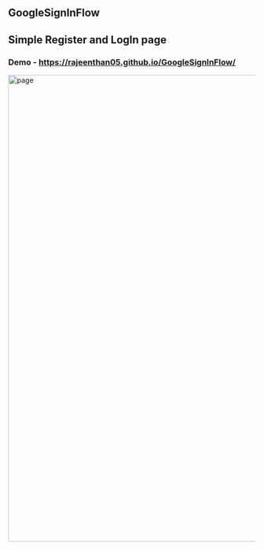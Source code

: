 ## GoogleSignInFlow

## Simple Register and LogIn page

### Demo - https://rajeenthan05.github.io/GoogleSignInFlow/
<img width="949" alt="page" src="https://github.com/user-attachments/assets/34dbf927-57cb-499a-8c41-0990a231ebbe">
